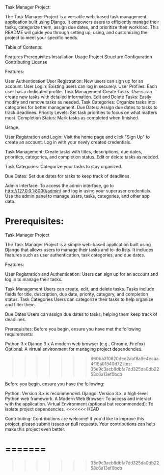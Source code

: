 
Task Manager Project:

The Task Manager Project is a versatile web-based task management application built using Django. It empowers users to efficiently manage their tasks, categorize them, assign due dates, and prioritize their workload. This README will guide you through setting up, using, and customizing the project to meet your specific needs.


Table of Contents:

Features
Prerequisites
Installation
Usage
Project Structure
Configuration
Contributing
License


Features:

User Authentication
User Registration: New users can sign up for an account.
User Login: Existing users can log in securely.
User Profiles: Each user has a dedicated profile.
Task Management
Create Tasks: Users can create new tasks with detailed information.
Edit and Delete Tasks: Easily modify and remove tasks as needed.
Task Categories: Organize tasks into categories for better management.
Due Dates: Assign due dates to tasks to track deadlines.
Priority Levels: Set task priorities to focus on what matters most.
Completion Status: Mark tasks as completed when finished.

Usage:

User Registration and Login:
Visit the home page and click "Sign Up" to create an account.
Log in with your newly created credentials.

Task Management:
Create tasks with titles, descriptions, due dates, priorities, categories, and completion status.
Edit or delete tasks as needed.

Task Categories:
Categorize your tasks to stay organized.

Due Dates:
Set due dates for tasks to keep track of deadlines.

Admin Interface:
To access the admin interface, go to http://127.0.0.1:8000/admin/ and log in using your superuser credentials.
Use the admin panel to manage users, tasks, categories, and other app data.



Prerequisites:
=======
Task Manager Project


The Task Manager Project is a simple web-based application built using Django that allows users to manage their tasks and to-do lists. It includes features such as user authentication, task categories, and due dates.

Features:

User Registration and Authentication:
Users can sign up for an account and log in to manage their tasks.

Task Management
Users can create, edit, and delete tasks.
Tasks include fields for title, description, due date, priority, category, and completion status.
Task Categories
Users can categorize their tasks to help organize and filter them.

Due Dates
Users can assign due dates to tasks, helping them keep track of deadlines.


Prerequisites:
Before you begin, ensure you have met the following requirements:

Python 3.x
Django 3.x
A modern web browser (e.g., Chrome, Firefox)
Optional: A virtual environment for managing project dependencies.
>>>>>>> 660ba3f0620dee2abf8a9e4ecaa4f16a01840d72
ites:
>>>>>>> 35e9c3acb8dbfa7dd325da0db2258c6a13ef0bcb

Before you begin, ensure you have the following:

Python: Version 3.x is recommended.
Django: Version 3.x, a high-level Python web framework.
A Modern Web Browser: To access and interact with the application.
Virtual Environment (optional but recommended): To isolate project dependencies.
<<<<<<< HEAD


Contributing:
Contributions are welcome! If you'd like to improve this project, please submit issues or pull requests. Your contributions can help make this project even better.

=======
=======
>>>>>>> 35e9c3acb8dbfa7dd325da0db2258c6a13ef0bcb

